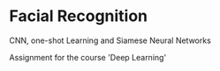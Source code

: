 # Facial Recognition
CNN, one-shot Learning and Siamese Neural Networks

Assignment for the course 'Deep Learning'